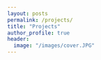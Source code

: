 ```yaml
---
layout: posts
permalink: /projects/
title: "Projects"
author_profile: true
header:
  image: "/images/cover.JPG"
---
```




